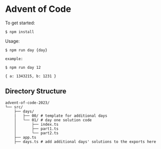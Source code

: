 # Advent of Code

To get started:

```
$ npm install
```

Usage:

```
$ npm run day {day}

example:

$ npm run day 12

{ a: 1343215, b: 1231 }
```

## Directory Structure

```
advent-of-code-2023/
└── src/
    ├── days/
    |   ├── 00/ # template for additional days
    │   └── 01/ # day one solution code
    │       ├── index.ts
    │       ├── part1.ts
    │       └── part2.ts
    ├── app.ts
    ├── days.ts # add additional days' solutions to the exports here
```
